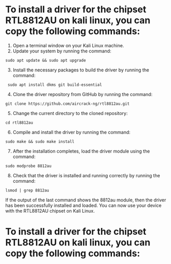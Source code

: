 # To install a driver for the chipset RTL8812AU  on kali linux, you can copy the following commands:

1) Open a terminal window on your Kali Linux machine.
2) Update your system by running the command:
```
sudo apt update && sudo apt upgrade
```

3) Install the necessary packages to build the driver by running the command:
```
 sudo apt install dkms git build-essential 
 ```


4) Clone the driver repository from GitHub by running the command:
```
git clone https://github.com/aircrack-ng/rtl8812au.git
```

5) Change the current directory to the cloned repository:
```
cd rtl8812au
```

6) Compile and install the driver by running the command:
```
sudo make && sudo make install
```

7) After the installation completes, load the driver module using the command:
```
sudo modprobe 8812au
```

8) Check that the driver is installed and running correctly by running the command:
```
lsmod | grep 8812au
```

If the output of the last command shows the 8812au module, then the driver has been successfully installed and loaded. 
You can now use your device with the RTL8812AU chipset on Kali Linux.

# To install a driver for the chipset RTL8812AU  on kali linux, you can copy the following commands:
